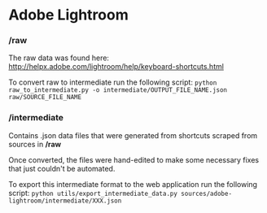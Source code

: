 Adobe Lightroom
==================================

### /raw

The raw data was found here:
http://helpx.adobe.com/lightroom/help/keyboard-shortcuts.html

To convert raw to intermediate run the following script:
`python raw_to_intermediate.py -o intermediate/OUTPUT_FILE_NAME.json raw/SOURCE_FILE_NAME`


### /intermediate

Contains .json data files that were generated from shortcuts scraped from sources in **/raw**

Once converted, the files were hand-edited to make some necessary fixes that just couldn't be automated.

To export this intermediate format to the web application run the following script:
`python utils/export_intermediate_data.py sources/adobe-lightroom/intermediate/XXX.json`
